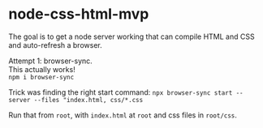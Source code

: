 # node-css-html-mvp
The goal is to get a node server working that can compile HTML and CSS and auto-refresh a browser.  

Attempt 1: browser-sync.  
This actually works!  
`npm i browser-sync`

Trick was finding the right start command:
`npx browser-sync start --server --files "index.html, css/*.css`

Run that from `root`, with `index.html` at `root` and css files in `root/css`.
